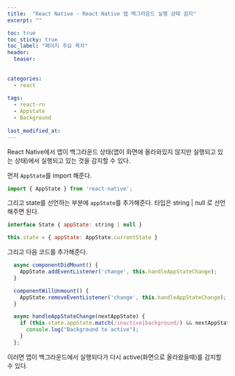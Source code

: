 ```yaml
---
title:  "React Native - React Native 앱 백그라운드 실행 상태 감지"
excerpt: ""

toc: true
toc_sticky: true
toc_label: "페이지 주요 목차"
header:
  teaser: 
  
  
categories:
  - react
  
tags:
  - react-rn
  - Appstate
  - Background
  
last_modified_at: 
---
```


React Native에서 앱이 백그라운드 상태(앱이 화면에 올라와있지 않지만 실행되고 있는 상태)에서 실행되고 있는 것을 감지할 수 있다.

먼저 `AppState`를 import 해준다.

```javascript
import { AppState } from 'react-native';
```

그리고 state를 선언하는 부분에 `appState`를 추가해준다. 타입은 string | null 로 선언해주면 된다.

```js
interface State { appState: string | null }

this.state = { appState: AppState.currentState }
```

그리고 다음 코드를 추가해준다.

```js
  async componentDidMount() {
    AppState.addEventListener('change', this.handleAppStateChange);
  }

  componentWillUnmount() {
    AppState.removeEventListener('change', this.handleAppStateChange);
  }

  async handleAppStateChange(nextAppState) {
    if (this.state.appState.match(/inactive|background/) && nextAppState === 'active') {
      console.log("Background to active");
    }
  };
```

이러면 앱이 백그라운드에서 실행되다가 다시 active(화면으로 올라왔을때)를 감지할 수 있다.
